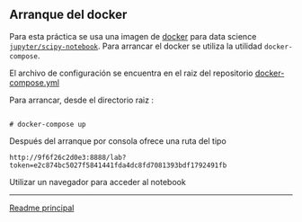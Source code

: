 ## Arranque del docker

Para esta práctica se usa una imagen de [docker](docker) para data science [`jupyter/scipy-notebook`](https://hub.docker.com/r/jupyter/scipy-notebook).  Para arrancar el docker se utiliza la utilidad `docker-compose`. 

El archivo de configuración se encuentra en el raiz del repositorio [docker-compose.yml](/docker-compose.yml)


Para arrancar, desde el directorio raiz :

```[shell]

# docker-compose up

```

Después del arranque por consola ofrece una ruta del tipo 

`http://9f6f26c2d0e3:8888/lab?token=e2c874bc5027f5841441fda4dc8fd7081393bdf1792491fb`


Utilizar un navegador para acceder al notebook


---

[Readme principal](../README.md)
